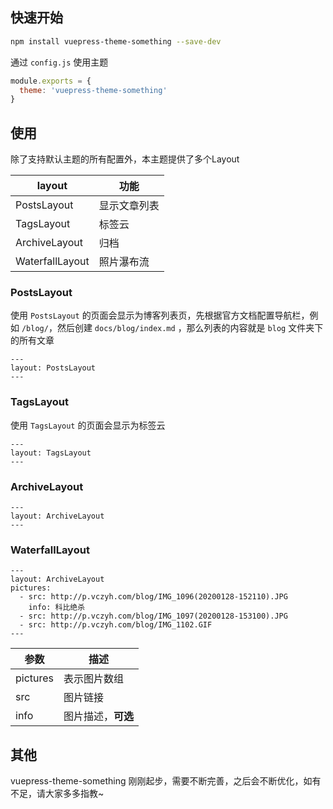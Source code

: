 ## 快速开始

```bash
npm install vuepress-theme-something --save-dev
```

通过 `config.js` 使用主题
```js
module.exports = {
  theme: 'vuepress-theme-something'
}
```

## 使用

除了支持默认主题的所有配置外，本主题提供了多个Layout

| layout          | 功能         |
| --------------- | ------------ |
| PostsLayout     | 显示文章列表 |
| TagsLayout      | 标签云       |
| ArchiveLayout   | 归档         |
| WaterfallLayout | 照片瀑布流   |

### PostsLayout

使用 `PostsLayout` 的页面会显示为博客列表页，先根据官方文档配置导航栏，例如 `/blog/`，然后创建 `docs/blog/index.md` ，那么列表的内容就是 `blog` 文件夹下的所有文章

```
---
layout: PostsLayout
---
```

### TagsLayout

使用 `TagsLayout` 的页面会显示为标签云

```
---
layout: TagsLayout
---
```

### ArchiveLayout

```
---
layout: ArchiveLayout
---
```

### WaterfallLayout

```
---
layout: ArchiveLayout
pictures:
  - src: http://p.vczyh.com/blog/IMG_1096(20200128-152110).JPG
  	info: 科比绝杀
  - src: http://p.vczyh.com/blog/IMG_1097(20200128-153100).JPG
  - src: http://p.vczyh.com/blog/IMG_1102.GIF
---
```

| 参数     | 描述               |
| -------- | ------------------ |
| pictures | 表示图片数组       |
| src      | 图片链接           |
| info     | 图片描述，**可选** |

## 其他

vuepress-theme-something 刚刚起步，需要不断完善，之后会不断优化，如有不足，请大家多多指教~

